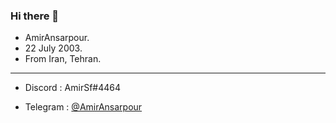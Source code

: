 ### Hi there 👋
- AmirAnsarpour.
- 22 July 2003.
- From Iran, Tehran.
<hr>

- Discord : AmirSf#4464

- Telegram : [@AmirAnsarpour](http://t.me/AmirAnsarpour)

<!--
**AmirAnsarpour/AmirAnsarpour** is a ✨ _special_ ✨ repository because its `README.md` (this file) appears on your GitHub profile.

Here are some ideas to get you started:

- 🔭 I’m currently working on ...
- 🌱 I’m currently learning ...
- 👯 I’m looking to collaborate on ...
- 🤔 I’m looking for help with ...
- 💬 Ask me about ...
- 📫 How to reach me: ...
- 😄 Pronouns: ...
- ⚡ Fun fact: ...
-->
